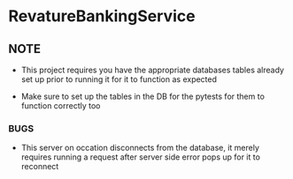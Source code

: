 # RevatureBankingService

## NOTE
- This project requires you have the appropriate databases tables already set up prior to running it for it to function as expected

- Make sure to set up the tables in the DB for the pytests for them to function correctly too

### BUGS
- This server on occation disconnects from the database, it merely requires running a request after server side error pops up for it to reconnect
